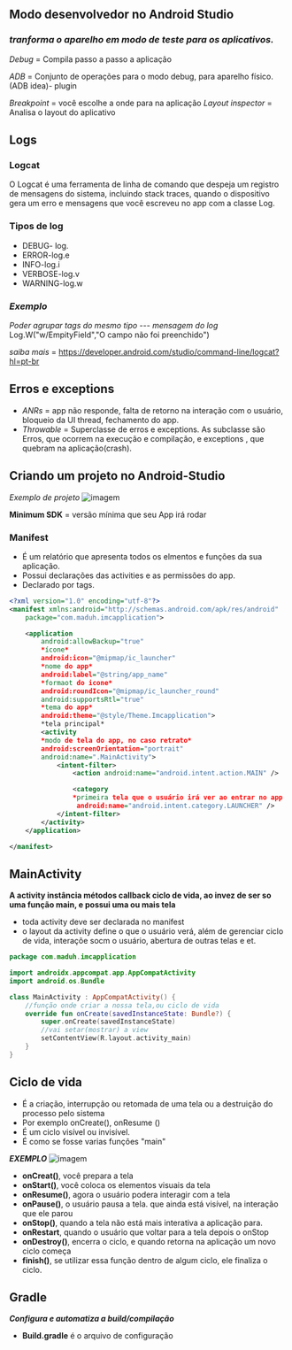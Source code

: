 ## Modo desenvolvedor no Android Studio
### *tranforma o aparelho em modo de teste para os aplicativos.*
*Debug*  =
Compila passo a passo a aplicação

*ADB* = Conjunto de operações para o modo debug, para aparelho físico.(ADB idea)- plugin

*Breakpoint* =
você escolhe a onde para na aplicação
*Layout inspector* =  Analisa o layout do aplicativo

## **Logs**
### **Logcat**
O Logcat é uma ferramenta de linha de comando que despeja um registro de mensagens do sistema, incluindo stack traces, quando o dispositivo gera um erro e mensagens que você escreveu no app com a classe Log.
### **Tipos de log**
- DEBUG- log.
- ERROR-log.e
- INFO-log.i
- VERBOSE-log.v
- WARNING-log.w
### *Exemplo*
*Poder agrupar tags do mesmo tipo ---       mensagem do log*
Log.W("w/EmpityField","O campo não foi preenchido")

*saiba mais* =
https://developer.android.com/studio/command-line/logcat?hl=pt-br
## **Erros e exceptions**
- *ANRs* = app não responde, falta de  retorno na interação com o usuário, bloqueio da UI  thread, fechamento do app.
- *Throwable* = Superclasse de erros e exceptions. As subclasse são Erros, que ocorrem na execução e compilação, e exceptions , que quebram na aplicação(crash).

## **Criando um projeto no Android-Studio**
*Exemplo de projeto*
![imagem](https://miro.medium.com/max/310/1*Kkxy5g1smXCTCxeY8zta6A.png)

**Minimum SDK** = versão mínima que seu App irá rodar
### **Manifest**
* É um relatório que apresenta todos os elmentos e funções da sua aplicação.
* Possui declarações das activities e as permissões do app.
* Declarado por tags.
```xml
<?xml version="1.0" encoding="utf-8"?>
<manifest xmlns:android="http://schemas.android.com/apk/res/android"
    package="com.maduh.imcapplication">

    <application
        android:allowBackup="true"
        *ícone*
        android:icon="@mipmap/ic_launcher" 
        *nome do app*
        android:label="@string/app_name"
        *formaot do icone*
        android:roundIcon="@mipmap/ic_launcher_round"
        android:supportsRtl="true"
        *tema do app*
        android:theme="@style/Theme.Imcapplication">
        *tela principal*
        <activity 
        *modo de tela do app, no caso retrato*
        android:screenOrientation="portrait"
        android:name=".MainActivity">
            <intent-filter>
                <action android:name="android.intent.action.MAIN" />

                <category
                *primeira tela que o usuário irá ver ao entrar no app
                 android:name="android.intent.category.LAUNCHER" />
            </intent-filter>
        </activity>
    </application>

</manifest>
```
## **MainActivity**
**A activity instância métodos callback ciclo de vida, ao invez de ser so uma função main, e possui uma ou mais tela**
- toda activity deve ser declarada no manifest 
- o layout da activity define o que o usuário verá, além de gerenciar ciclo de vida, interaçõe socm o usuário, abertura de outras telas e et.
```kt
package com.maduh.imcapplication

import androidx.appcompat.app.AppCompatActivity
import android.os.Bundle

class MainActivity : AppCompatActivity() {
    //função onde criar a nossa tela,ou ciclo de vida
    override fun onCreate(savedInstanceState: Bundle?) {
        super.onCreate(savedInstanceState)
        //vai setar(mostrar) a view 
        setContentView(R.layout.activity_main)
    }
}
```
## **Ciclo de vida**
- É a criação, interrupção ou retomada de uma tela ou a destruição do processo pelo sistema
- Por exemplo onCreate(), onResume
()
- É um ciclo visível ou invisível.
- É como se fosse varias funções "main"

***EXEMPLO***
![imagem](https://dariomungoi.files.wordpress.com/2015/01/basic-lifecycle.png)
- **onCreat()**, você prepara  a tela
- **onStart()**, você coloca os elementos visuais da tela
- **onResume()**, agora o usuário podera interagir com a tela
- **onPause()**, o usuário pausa a tela. que ainda está visível, na interação que ele parou
- **onStop()**, quando a tela não está mais interativa a aplicação para.
- **onRestart**, quando o usuário que voltar para a tela depois o onStop
- **onDestroy()**, encerra o ciclo, e quando retorna na aplicação um novo ciclo começa
- **finish()**, se utilizar essa função dentro de algum ciclo, ele finaliza o ciclo.

## **Gradle**
***Configura e automatiza a build/compilação***
- **Build.gradle** é o arquivo de configuração